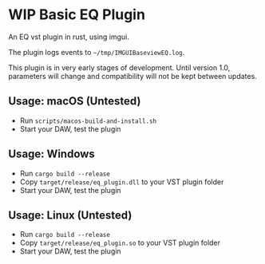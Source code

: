 # WIP Basic EQ Plugin
An EQ vst plugin in rust, using imgui. 

The plugin logs events to `~/tmp/IMGUIBaseviewEQ.log`.

This plugin is in very early stages of development. Until version 1.0, parameters will change and compatibility will not be kept between updates. 


## Usage: macOS (Untested)

- Run `scripts/macos-build-and-install.sh`
- Start your DAW, test the plugin

## Usage: Windows

- Run `cargo build --release`
- Copy `target/release/eq_plugin.dll` to your VST plugin folder
- Start your DAW, test the plugin

## Usage: Linux (Untested)

- Run `cargo build --release`
- Copy `target/release/eq_plugin.so` to your VST plugin folder
- Start your DAW, test the plugin
